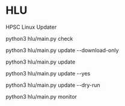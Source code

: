 # HLU
HPSC Linux Updater


python3 hlu/main.py check

python3 hlu/main.py update --download-only

python3 hlu/main.py update

python3 hlu/main.py update --yes

python3 hlu/main.py update --dry-run

python3 hlu/main.py monitor
